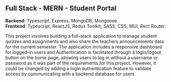 ##  Full Stack - MERN - Student Portal
**Backend**: Typescript, Express, MongoDB, Mongoose.<br>
**Frontend**: Typescript, ReactJS, Redux Toolkit, SASS, CSS, MUI, Rect Router.


This project involves building a full-stack application to manage student quizzes and assignments and also share the teachers announcements data for the current semester. The application includes a responsive dashboard for logged-in users and Authentication is facilitated through a login/logout button on the home page, allowing users to log in without a username or password as it was part of the requirements for this project. However, it could be changed by adding a login authentication feature to validate access by communicating with a backend database for users  <br>


